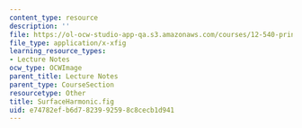 ```yaml
---
content_type: resource
description: ''
file: https://ol-ocw-studio-app-qa.s3.amazonaws.com/courses/12-540-principles-of-the-global-positioning-system-spring-2012/e74782efb6d7823992598c8cecb1d941_SurfaceHarmonic.fig
file_type: application/x-xfig
learning_resource_types:
- Lecture Notes
ocw_type: OCWImage
parent_title: Lecture Notes
parent_type: CourseSection
resourcetype: Other
title: SurfaceHarmonic.fig
uid: e74782ef-b6d7-8239-9259-8c8cecb1d941
---
```

